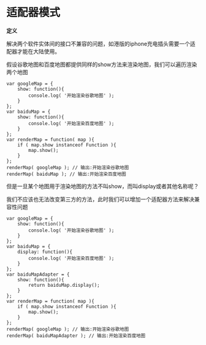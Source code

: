 # 适配器模式

**定义**

解决两个软件实体间的接口不兼容的问题，如港版的iphone充电插头需要一个适配器才能在大陆使用。

假设谷歌地图和百度地图都提供同样的show方法来渲染地图，我们可以遍历渲染两个地图
```
var googleMap = {
    show: function(){
        console.log( '开始渲染谷歌地图' );
    }
};
var baiduMap = {
    show: function(){
        console.log( '开始渲染百度地图' );
    }
};
var renderMap = function( map ){
    if ( map.show instanceof Function ){
        map.show();
    }
};
renderMap( googleMap ); // 输出:开始渲染谷歌地图
renderMap( baiduMap ); // 输出:开始渲染百度地图

```

但是一旦某个地图用于渲染地图的方法不叫show，而叫display或者其他名称呢？

我们不应该也无法改变第三方的方法，此时我们可以增加一个适配器方法来解决兼容性问题
```
var googleMap = {
    show: function(){
        console.log( '开始渲染谷歌地图' );
    }
};
var baiduMap = {
    display: function(){
        console.log( '开始渲染百度地图' );
    }
};
var baiduMapAdapter = {
    show: function(){
        return baiduMap.display();
    }
};
var renderMap = function( map ){
    if ( map.show instanceof Function ){
        map.show();
    }
};
renderMap( googleMap ); // 输出:开始渲染谷歌地图
renderMap( baiduMapAdapter ); // 输出:开始渲染百度地图
```
